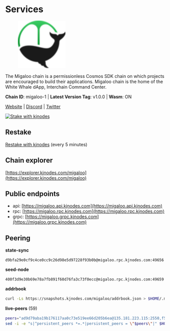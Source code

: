 # Services

<figure><img src="https://raw.githubusercontent.com/kj89/cosmos-images/main/logos/migaloo.png" width="150" alt=""><figcaption></figcaption></figure>

The Migaloo chain is a permissionless Cosmos SDK chain on which  projects are encouraged to build their applications. Migaloo chain  is the home of the White Whale dApp, Interchain Command Center.

**Chain ID**: migaloo-1 | **Latest Version Tag**: v1.0.0 | **Wasm**: ON

[Website](https://whitewhale.money) | [Discord](https://discord.gg/AyvcgD4jy3) | [Twitter](https://twitter.com/WhiteWhaleDefi)

[![Stake with kjnodes](https://i.ibb.co/cr44Q8j/button-stake-with-kjnodes.png)](https://restake.app/migaloo/migaloovaloper1jxtgnfw3tatfh90ju9j76dfrt3yea0zw2vnr8v)

## Restake

[Restake with kjnodes](https://restake.app/migaloo/migaloovaloper1jxtgnfw3tatfh90ju9j76dfrt3yea0zw2vnr8v) (every 5 minutes)
## Chain explorer
[https://explorer.kjnodes.com/migaloo](https://explorer.kjnodes.com/migaloo)

## Public endpoints

* api: [https://migaloo.api.kjnodes.com](https://migaloo.api.kjnodes.com)
* rpc: [https://migaloo.rpc.kjnodes.com](https://migaloo.rpc.kjnodes.com)
* grpc: [https://migaloo.grpc.kjnodes.com](https://migaloo.grpc.kjnodes.com)

## Peering

**state-sync**

```text
d9bfa29e0cf9c4ce0cc9c26d98e5d97228f93b0b@migaloo.rpc.kjnodes.com:49656
```

**seed-node**

```text
400f3d9e30b69e78a7fb891f60d76fa3c73f0ecc@migaloo.rpc.kjnodes.com:49659
```

**addrbook**
```bash
curl -Ls https://snapshots.kjnodes.com/migaloo/addrbook.json > $HOME/.migalood/config/addrbook.json
```

**live-peers** (59)
```bash
peers="ad9d79aba19b176117aa0c73e519ee66d205b6ea@135.181.223.115:2550,f59f9e1876f2b8401aabba612786eda163f23a8a@213.170.135.20:26134,ccaccdf6bafcb57197d86a1420a289cd39fe0ae9@85.10.200.231:8095,45a88789d86553f6cd7c7ee48786847e462e7dd6@5.75.161.219:26656,ad4a3df80407d721cad9ea4b7016b7f5a7775bfe@162.55.239.79:26665,2fd235d3f0a1a84abd197dcfdaf04fdabc092db8@168.119.62.80:26656,175ca82ab5b282549d68d79ff2c3703d26bcacef@141.94.109.71:20757,81eefc4de6acec31ccdd519d53270be024e4fe68@51.210.223.186:7095,8917d5ba9ff160e192a3178252856d371236f7d6@45.85.147.42:55656,41caa4106f68977e3a5123e56f57934a2d34a1c1@95.214.53.5:27096,a46ad42b84690a2af0071f20337182b3bfba75fc@38.146.3.130:20756,dfb44159d26b62affd7112367e082b2397bbff15@65.108.136.206:26656,0f1d4faac06ce19b964a7e5db063b328e58fdc6f@65.108.141.109:46656,b3538ee0cf0245a5d7d7c1ef82cdf4a60e7d36ed@173.215.85.171:20080,fe04ff9a13d8f0b23463e832f75eb5c845bd375e@213.239.214.73:7095,9f55d181ba68c2a7b62d065fa5974bc1ada7395f@188.165.252.51:26656,59c74642d0ec4d012dd7bd0a7e5af1eadf2061b2@65.109.30.183:26656,c616069071f0864b5b0e995f8d8961536b41ab62@15.204.141.36:26656,6870906f86e474d88d077c7c55af36debe49da04@178.162.165.194:7095,9cb7ba30c7eb7e9b516b90e09ca0f53250927440@146.59.52.135:8095,72f41771f55bd20190e6a483245caead36f5ff38@57.128.92.207:27502,5cd07d611a649e81768d320c943c44843bf19316@66.85.151.226:56656,95a68d5280d9a3ae6d688e89bd4e4fe295b11a92@31.156.88.34:26656,ba6f2c1a1174fbc19e1fff75922f56c779d788d8@38.146.3.131:20756,d23d14793da108b107ac809f5643d5bbbbbcb6a5@65.108.75.107:46656,a834ef7ec0a65ac7c5bf976a9af5adb3a71d7a19@65.108.8.247:20756,2b9c4fd6be5b779417bc5bd392bdefc81a08720a@35.90.134.158:33656,1efa54b5e318fad742f060d3938a963333bd8ae9@142.93.189.65:26656,9c77e7e841e1e5231d0f793dfbe051e9cbb13747@94.79.54.137:16656,0c38efdc028867765e68f02979958468384ad087@51.89.155.2:23656,0326c9ee117587b7ebe3b26b00820642a8cf48ff@65.108.238.102:20756,d20e91b12956469860da37a8e538305dad8d23d4@185.119.118.110:4000,320ec920b1c1adc94556f9f64eeb575e07ef9d27@24.158.14.210:26656,45c246b7f17bb9d95a3155e53ae32850de03d946@195.14.6.2:26656,9780ea85f4d0f4cb5ebca14992ce11ebe1982d35@188.172.229.26:26656,f7dede5bd05eb9615c8c6fa273e25bd4f10f56b8@65.108.109.240:3000,2e71dbd7d4c079ba7894c5287291c17ba58a6504@141.95.47.78:26656,347e6fa3c974e91aee92da5793486ba3f1bae67d@23.88.112.67:26656,e39876398a43c0f9b93b5a82d8e38fa57c0373b5@65.109.89.19:20756,8a9e42026a687b2762cefbd74584ccbd6afa0be1@65.109.83.124:26656,36e1c376a0c5da53382a8ccb081d6a3e4831d165@65.108.234.59:26666,98e489fc375c4dd26eb0d2410fab4e1ab049f61b@144.126.141.236:26656,462a37ca052c4d058e505959393574045dce9489@116.202.36.240:20756,20a8ee3728b358f9de624febd85464eb89dddd37@63.225.118.133:36656,78f0f5aa89b7ed92a5728dd3f67f646d8dda5213@198.244.228.162:55736,1d3809b25bbe6a29bc2415df77c9fc82e46fd384@18.117.74.187:26656,3b3428d679faa1bd498b3554ca798de3a0d802c6@162.19.89.8:20756,327fb12682b6450564330abec78f13fa35bd9b78@37.187.149.73:26706,e91f650bb3d5b66762093150718af358c6355cc5@15.235.10.35:36656,92a074f13a8dbacf10cdbeb23bd2aa779ee62926@138.201.248.108:43656,5429bc670b77cd9c61481912ea194bea8aa6d0cd@51.81.155.189:20756,dfe5f91f824880e19d47475546d9874e0f2cea8c@5.79.74.229:8095,d9bfa29e0cf9c4ce0cc9c26d98e5d97228f93b0b@65.109.88.38:49656,bad243ed32f5df33f3227aca407310e66ca19b19@116.202.143.92:20756,58a97513b4b96aaa4ca85445e740208cfc7c0af2@162.19.81.219:27502,9c7bca4d4d1859060b586045ea6a578295bf35e7@216.158.230.242:26826,744f2ecd98984eb0e20640ca4b7be69c0be0b81d@45.83.106.141:26656,e3fee82bd16509145c45b3dc0b8f4db25315078e@212.227.13.120:26656,4236750928a4dcb742e50e30e500ebc9ee39f240@35.223.246.103:26656"
sed -i -e "s|^persistent_peers *=.*|persistent_peers = \"$peers\"|" $HOME/.migalood/config/config.toml
```
